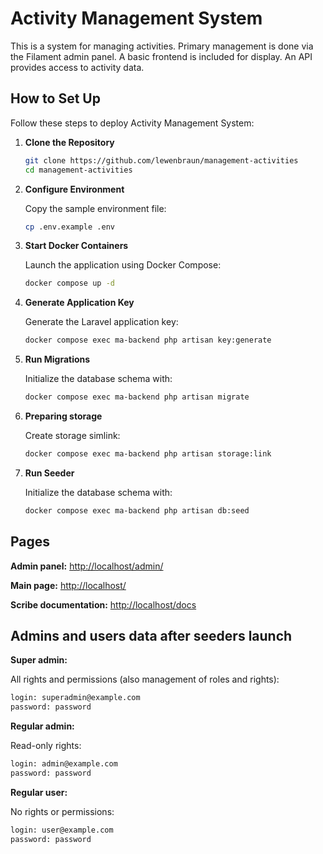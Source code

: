 # Activity Management System

This is a system for managing activities. Primary management is done via the Filament admin panel. A basic frontend is included for display. An API provides access to activity data.

## How to Set Up

Follow these steps to deploy Activity Management System:

1.  **Clone the Repository**

    ```bash
    git clone https://github.com/lewenbraun/management-activities
    cd management-activities
    ```

2.  **Configure Environment**

    Copy the sample environment file:

    ```bash
    cp .env.example .env
    ```

3.  **Start Docker Containers**

    Launch the application using Docker Compose:

    ```bash
    docker compose up -d
    ```

4.  **Generate Application Key**

    Generate the Laravel application key:

    ```bash
    docker compose exec ma-backend php artisan key:generate
    ```

5.  **Run Migrations**

    Initialize the database schema with:

    ```bash
    docker compose exec ma-backend php artisan migrate
    ```

6.  **Preparing storage**

    Create storage simlink:

    ```bash
    docker compose exec ma-backend php artisan storage:link
    ```

7.  **Run Seeder**

    Initialize the database schema with:

    ```bash
    docker compose exec ma-backend php artisan db:seed
    ```

## **Pages**

**Admin panel:** [http://localhost/admin/](http://localhost/admin/)

**Main page:** [http://localhost/](http://localhost/)

**Scribe documentation:** [http://localhost/docs](http://localhost/docs)

## **Admins and users data after seeders launch**

**Super admin:**

All rights and permissions (also management of roles and rights):

```bash
login: superadmin@example.com
password: password
```

**Regular admin:**

Read-only rights:

```bash
login: admin@example.com
password: password
```

**Regular user:**

No rights or permissions:

```bash
login: user@example.com
password: password
```
